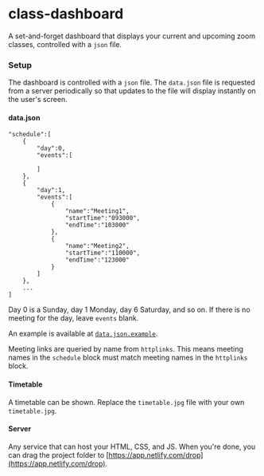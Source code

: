 # class-dashboard

A set-and-forget dashboard that displays your current and upcoming zoom classes,
controlled with a `json` file.

### Setup

The dashboard is controlled with a `json` file. The `data.json` file is requested
from a server periodically so that updates to the file will display instantly on the 
user's screen. 

#### data.json
```
"schedule":[
    {
        "day":0,
        "events":[
        
        ]
    },
    {
        "day":1,
        "events":[
            {
                "name":"Meeting1",
                "startTime":"093000",
                "endTime":"103000"
            },
            {
                "name":"Meeting2",
                "startTime":"110000",
                "endTime":"123000"
            }
        ]
    },
    ...
]
```
Day 0 is a Sunday, day 1 Monday, day 6 Saturday, and so on.
If there is no meeting for the day, leave `events` blank.

An example is available at [`data.json.example`](data.json.example).

Meeting links are queried by name from `httplinks`. This means meeting names in the
`schedule` block must match meeting names in the `httplinks` block.

#### Timetable

A timetable can be shown. Replace the `timetable.jpg` file with your own `timetable.jpg`.

#### Server

Any service that can host your HTML, CSS, and JS.
When you're done, you can drag the project folder to [https://app.netlify.com/drop](https://app.netlify.com/drop).
